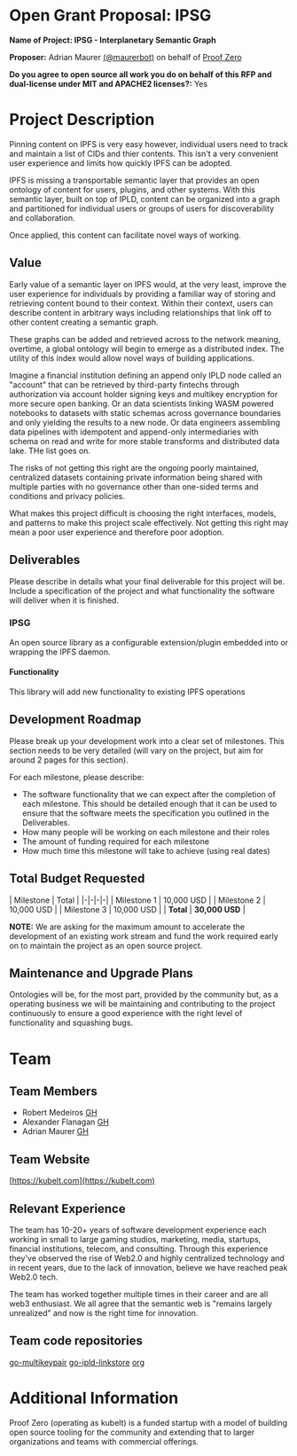 # Open Grant Proposal: IPSG

**Name of Project: IPSG - Interplanetary Semantic Graph**

**Proposer:** Adrian Maurer [(@maurerbot)](https://github.com/maurerbot) on behalf of [Proof Zero](https://github.com/proofzero)

**Do you agree to open source all work you do on behalf of this RFP and dual-license under MIT and APACHE2 licenses?:** Yes

# Project Description

Pinning content on IPFS is very easy however, individual users need to track and maintain a list of CIDs and thier contents. This isn't a very convenient user experience and limits how quickly IPFS can be adopted.

IPFS is missing a transportable semantic layer that provides an open ontology of content for users, plugins, and other systems. With this semantic layer, built on top of IPLD, content can be organized into a graph and partitioned for individual users or groups of users for discoverability and collaboration.

Once applied, this content can facilitate novel ways of working.

## Value

Early value of a semantic layer on IPFS would, at the very least, improve the user experience for individuals by providing a familiar way of storing and retrieving content bound to their context. Within their context, users can describe content in arbitrary ways including relationships that link off to other content creating a semantic graph. 

These graphs can be added and retrieved across to the network meaning, overtime, a global ontology will begin to emerge as a distributed index. The utility of this index would allow novel ways of building applications.

Imagine a financial institution defining an append only IPLD node called an "account" that can be retrieved by third-party fintechs through authorization via account holder signing keys and multikey encryption for more secure open banking. Or an data scientists linking WASM powered notebooks to datasets with static schemas across governance boundaries and only yielding the results to a new node. Or data engineers assembling data pipelines with idempotent and append-only intermediaries with schema on read and write for more stable transforms and distributed data lake. THe list goes on.

The risks of not getting this right are the ongoing poorly maintained, centralized datasets containing private information being shared with multiple parties with no governance other than one-sided terms and conditions and privacy policies.

What makes this project difficult is choosing the right interfaces, models, and patterns to make this project scale effectively. Not getting this right may mean a poor user experience and therefore poor adoption.

## Deliverables

Please describe in details what your final deliverable for this project will be. Include a specification of the project and what functionality the software will deliver when it is finished.

### IPSG

An open source library as a configurable extension/plugin embedded into or wrapping the IPFS daemon.

#### Functionality

This library will add new functionality to existing IPFS operations 

## Development Roadmap

Please break up your development work into a clear set of milestones. This section needs to be very detailed (will vary on the project, but aim for around 2 pages for this section).

For each milestone, please describe:
- The software functionality that we can expect after the completion of each milestone. This should be detailed enough that it can be used to ensure that the software meets the specification you outlined in the Deliverables.
- How many people will be working on each milestone and their roles
- The amount of funding required for each milestone
- How much time this milestone will take to achieve (using real dates)

## Total Budget Requested

| Milestone | Total |
|-|-|-|-|
| Milestone 1 | 10,000 USD |
| Milestone 2 | 10,000 USD |
| Milestone 3 | 10,000 USD |
| **Total** | **30,000 USD** |

**NOTE:** We are asking for the maximum amount to accelerate the development of an existing work stream and fund the work required early on to maintain the project as an open source project.

## Maintenance and Upgrade Plans

Ontologies will be, for the most part, provided by the community but, as a operating business we will be maintaining and contributing to the project continuously to ensure a good experience with the right level of functionality and squashing bugs.

# Team

## Team Members

- Robert Medeiros [GH](https://github.com/crimeminister)
- Alexander Flanagan [GH](https://github.com/alfl)
- Adrian Maurer [GH](https://github.com/maurerbot)

## Team Website

[https://kubelt.com](https://kubelt.com)

## Relevant Experience

The team has 10-20+ years of software development experience each working in small to large gaming studios, marketing, media, startups, financial institutions, telecom, and consulting. Through this experience they've observed the rise of Web2.0 and highly centralized technology and in recent years, due to the lack of innovation, believe we have reached peak Web2.0 tech. 

The team has worked together multiple times in their career and are all web3 enthusiast. We all agree that the semantic web is "remains largely unrealized" and now is the right time for innovation.

## Team code repositories

[go-multikeypair](https://github.com/proofzero/go-multikeypair)
[go-ipld-linkstore](https://github.com/proofzero/go-ipld-linkstore)
[org](https://github.com/proofzero)

# Additional Information

Proof Zero (operating as kubelt) is a funded startup with a model of building open source tooling for the community and extending that to larger organizations and teams with commercial offerings.
